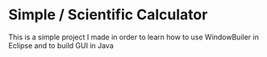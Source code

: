 # Simple / Scientific Calculator

This is a simple project I made in order to learn how to use WindowBuiler in Eclipse and to build GUI in Java

